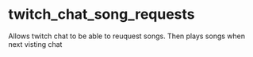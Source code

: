 # twitch_chat_song_requests
Allows twitch chat to be able to reuquest songs. Then plays songs when next visting chat
